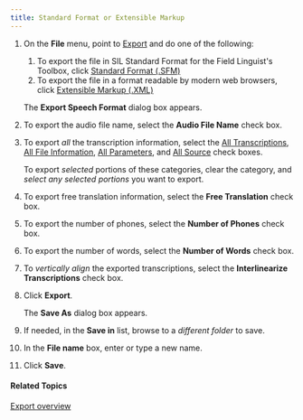 ```yaml
---
title: Standard Format or Extensible Markup
---
```


1. On the **File** menu, point to [Export](overview) and do one of the following:
   1. To export the file in SIL Standard Format for the Field Linguist's Toolbox, click [Standard Format (.SFM)](sfm)
   1. To export the file in a format readable by modern web browsers, click [Extensible Markup (.XML)](xml)

    The **Export Speech Format** dialog box appears.

1. To export the audio file name, select the **Audio File Name** check box.
1. To export *all* the transcription information, select the [All Transcriptions](../../edit/transcription/guidelines), [All File Information](../information/overview), [All Parameters](../information/data-tab), and [All Source](../information/source-tab) check boxes.

    To export *selected* portions of these categories, clear the category, and *select any selected portions* you want to export.

1. To export free translation information, select the **Free Translation** check box.
1. To export the number of phones, select the **Number of Phones** check box.
1. To export the number of words, select the **Number of Words** check box.
1. To *vertically align* the exported transcriptions, select the **Interlinearize Transcriptions** check box.
1. Click **Export**.

    The **Save As** dialog box appears.

1. If needed, in the **Save in** list, browse to a *different folder* to save.
1. In the **File name** box, enter or type a new name.
1. Click **Save**.

#### **Related Topics**
[Export overview](overview)